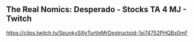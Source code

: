 ## The Real Nomics: Desperado - Stocks TA 4 MJ - Twitch

<https://clips.twitch.tv/SpunkySillyTurtleMrDestructoid-1si74752PHQBx0mF>
